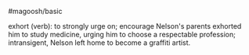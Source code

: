#magoosh/basic

exhort (verb): to strongly urge on; encourage 
Nelson's parents exhorted him to study medicine, urging him to choose a respectable profession; 
intransigent, Nelson left home to become a graffiti artist. 
